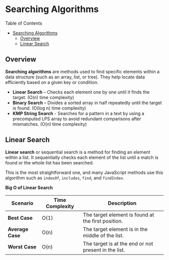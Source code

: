 # Searching Algorithms

Table of Contents

- [Searching Algorithms](#searching-algorithms)
  - [Overview](#overview)
  - [Linear Search](#linear-search)

## Overview

**Searching algorithms** are methods used to find specific elements within a data structure (such as an array, list, or tree). They help locate data efficiently based on a given key or condition.

- **Linear Search** – Checks each element one by one until it finds the target. (O(n) time complexity)
- **Binary Search** – Divides a sorted array in half repeatedly until the target is found. (O(log n) time complexity)
- **KMP String Search** - Searches for a pattern in a text by using a precomputed LPS array to avoid redundant comparisons after mismatches. (O(n) time complexity)

## Linear Search

**Linear search** or sequential search is a method for finding an element within a list. It sequentially checks each element of the list until a match is found or the whole list has been searched.

This is the most straightforward one, and many JavaScript methods use this algorithm such as `indexOf`, `includes`, `find`, and `findIndex`.

**Big O of Linear Search**

| **Scenario**     | **Time Complexity** | **Description**                                      |
| ---------------- | ------------------- | ---------------------------------------------------- |
| **Best Case**    | O(1)                | The target element is found at the first position.   |
| **Average Case** | O(n)                | The target element is in the middle of the list.     |
| **Worst Case**   | O(n)                | The target is at the end or not present in the list. |
